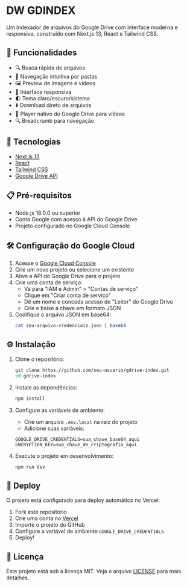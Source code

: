 # DW GDINDEX

Um indexador de arquivos do Google Drive com interface moderna e responsiva, construído com Next.js 13, React e Tailwind CSS.

## 🌟 Funcionalidades

- 🔍 Busca rápida de arquivos
- 📁 Navegação intuitiva por pastas
- 🖼️ Preview de imagens e vídeos
- 📱 Interface responsiva
- 🌓 Tema claro/escuro/sistema
- ⬇️ Download direto de arquivos
- 🎥 Player nativo do Google Drive para vídeos
- 🔍 Breadcrumb para navegação

## 🚀 Tecnologias

- [Next.js 13](https://nextjs.org/)
- [React](https://reactjs.org/)
- [Tailwind CSS](https://tailwindcss.com/)
- [Google Drive API](https://developers.google.com/drive/api)

## 📋 Pré-requisitos

- Node.js 18.0.0 ou superior
- Conta Google com acesso à API do Google Drive
- Projeto configurado no Google Cloud Console

## 🛠️ Configuração do Google Cloud

1. Acesse o [Google Cloud Console](https://console.cloud.google.com)
2. Crie um novo projeto ou selecione um existente
3. Ative a API do Google Drive para o projeto
4. Crie uma conta de serviço:
   - Vá para "IAM e Admin" > "Contas de serviço"
   - Clique em "Criar conta de serviço"
   - Dê um nome e conceda acesso de "Leitor" do Google Drive
   - Crie e baixe a chave em formato JSON
5. Codifique o arquivo JSON em base64:
   ```bash
   cat seu-arquivo-credenciais.json | base64
   ```

## ⚙️ Instalação

1. Clone o repositório:
   ```bash
   git clone https://github.com/seu-usuario/gdrive-index.git
   cd gdrive-index
   ```

2. Instale as dependências:
   ```bash
   npm install
   ```

3. Configure as variáveis de ambiente:
   - Crie um arquivo `.env.local` na raiz do projeto
   - Adicione suas variáveis:
   ```
   GOOGLE_DRIVE_CREDENTIALS=sua_chave_base64_aqui
   ENCRYPTION_KEY=sua_chave_de_criptografia_aqui
   ```

4. Execute o projeto em desenvolvimento:
   ```bash
   npm run dev
   ```

## 🚀 Deploy

O projeto está configurado para deploy automático no Vercel:

1. Fork este repositório
2. Crie uma conta no [Vercel](https://vercel.com)
3. Importe o projeto do GitHub
4. Configure a variável de ambiente `GOOGLE_DRIVE_CREDENTIALS`
5. Deploy!

## 📝 Licença

Este projeto está sob a licença MIT. Veja o arquivo [LICENSE](LICENSE) para mais detalhes.

